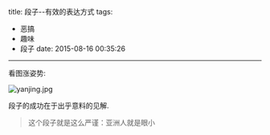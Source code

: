 title: 段子--有效的表达方式
tags:
  - 恶搞
  - 趣味
  - 段子
date: 2015-08-16 00:35:26
---

看图涨姿势:
<!-- more -->
![yanjing.jpg](http://zozorz-typechoupload.stor.sinaapp.com/1911738327.jpg)

段子的成功在于出乎意料的见解.

> 这个段子就是这么严谨：亚洲人就是眼小